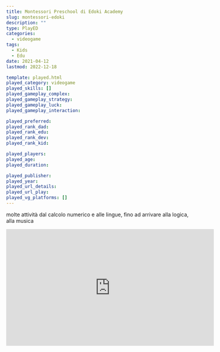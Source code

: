 ```yaml
---
title: Montessori Preschool di Edoki Academy
slug: montessori-edoki
description: ""
type: PlayED
categories:
  - videogame
tags:
  - Kids
  - Edu
date: 2021-04-12
lastmod: 2022-12-18

template: played.html
played_category: videogame
played_skills: []
played_gameplay_complex: 
played_gameplay_strategy: 
played_gameplay_luck: 
played_gameplay_interaction: 

played_preferred: 
played_rank_dad: 
played_rank_edu: 
played_rank_dev: 
played_rank_kid: 

played_players: 
played_age: 
played_duration: 

played_publisher: 
played_year: 
played_url_details: 
played_url_play: 
played_vg_platforms: []
---
```


molte attività dal calcolo numerico e alle lingue, fino ad arrivare alla logica, alla musica

<iframe width="560" height="315" src="https://www.youtube.com/embed/2TIYDUNwsVw" title="YouTube video player" frameborder="0" allow="accelerometer; autoplay; clipboard-write; encrypted-media; gyroscope; picture-in-picture" allowfullscreen></iframe>
